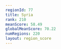 ```yaml
---
regionId: 77
title: Syria
rank: 210
meanScore: 58.49
globalMeanScore: 70.22
numRegions: 220
layout: region_score
---
```

